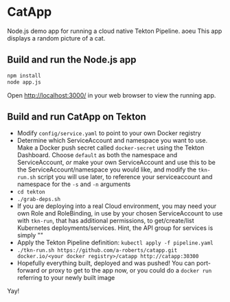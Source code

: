 # CatApp

Node.js demo app for running a cloud native Tekton Pipeline.
aoeu
This app displays a random picture of a cat.

## Build and run the Node.js app

```bash
npm install
node app.js
```

Open [http://localhost:3000/](http://localhost:3000/) in your web browser to
view the running app.

## Build and run CatApp on Tekton

- Modify `config/service.yaml` to point to your own Docker registry
- Determine which ServiceAccount and namespace you want to use. Make a Docker push secret called `docker-secret` using the Tekton Dashboard. Choose `default` as both the namespace and ServiceAccount, *or* make your own ServiceAccount and use this to be the ServiceAccount/namespace you would like, and modify the `tkn-run.sh` script you will use later, to reference your serviceaccount and namespace for the `-s` and `-n` arguments
- `cd tekton`
- `./grab-deps.sh`
- If you are deploying into a real Cloud environment, you may need your own Role and RoleBinding, in use by your chosen ServiceAccount to use with `tkn-run`, that has additional permissions, to get/create/list Kubernetes deployments/services. Hint, the API group for services is simply ""
- Apply the Tekton Pipeline definition: `kubectl apply -f pipeline.yaml`
- `./tkn-run.sh https://github.com/a-roberts/catapp.git docker.io/<your docker registry>/catapp http://catapp:30300`
- Hopefully everything built, deployed and was pushed! You can port-forward or proxy to get to the app now, or you could do a `docker run` referring to your newly built image

Yay!
